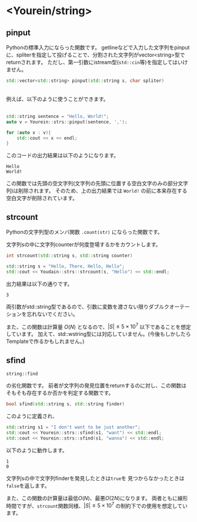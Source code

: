 # <Yourein/string>

## pinput
Pythonの標準入力にならった関数です。
getlineなどで入力した文字列をpinputに、spliterを指定して投げることで、分割された文字列がvector\<string>型でreturnされます。
ただし、第一引数にistream型(```std::cin```等)を指定してはいけません。
<br>

```cpp
std::vector<std::string> pinput(std::string s, char spliter)
```
<br>
例えば、以下のように使うことができます。
<br>
<br>

```cpp
std::string sentence = "Hello, World!";
auto v = Yourein::strs::pinput(sentence, ',');

for (auto x : v){
    std::cout << x << endl;
}
```
このコードの出力結果は以下のようになります。

```
Hello
World!
```
この関数では先頭の空文字列(文字列の先頭に位置する空白文字のみの部分文字列)は削除されます。
そのため、上の出力結果では ```World!``` の前に本来存在する空白文字が削除されています。

## strcount
Pythonの文字列型のメンバ関数 ```.count(str)``` にならった関数です。

文字列sの中に文字列counterが何度登場するかをカウントします。

```cpp
int strcount(std::string s, std::string counter)
```

```cpp
std::string s = "Hello, There, Hello, Hello";
std::cout << Youdain::strs::strcount(s, "Hello") << std::endl;
```
出力結果は以下の通りです。

```
3
```

両引数がstd::string型であるので、引数に変数を渡さない限りダブルクオーテーションを忘れないでください。

また、この関数は計算量 $O(N)$ となるので、$|S| \le 5 \times 10^7$ 以下であることを想定しています。
加えて、std::wstring型には対応していません。(今後もしかしたらTemplateで作るかもしれません。)

## sfind
```
string::find
```
の劣化関数です。
前者が文字列の発見位置をreturnするのに対し、この関数はそもそも存在するか否かを判定する関数です。<br>

```cpp
bool sfind(std::string s, std::string finder)
```
このように定義され、

```cpp
std::string s1 = "I don't want to be just another";
std::cout << Yourein::strs::sfind(s1, "want") << std::endl;
std::cout << Yourein::strs::sfind(s1, "wanna") << std::endl;
```
以下のように動作します。

```
1
0
```

文字列sの中で文字列finderを発見したときは```true```を
見つからなかったときは```false```を返します。

また、この関数の計算量は最低$O(N)$、最悪$O(2N)$になります。
両者ともに線形時間ですが、```strcount```関数同様、$|S| \le 5 \times 10^7$ の制約下での使用を想定しています。